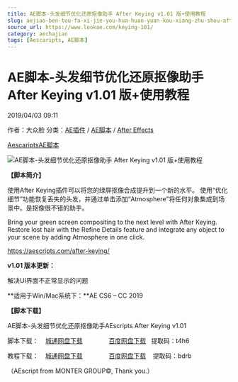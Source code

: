 ```yaml
---
title: AE脚本-头发细节优化还原抠像助手 After Keying v1.01 版+使用教程
slug: aejiao-ben-tou-fa-xi-jie-you-hua-huan-yuan-kou-xiang-zhu-shou-after-keying-v1-01-ban-shi-yong-jiao-cheng
source_url: https://www.lookae.com/keying-101/
category: aechajian
tags: [Aescaripts, AE脚本]
---
```

# AE脚本-头发细节优化还原抠像助手 After Keying v1.01 版+使用教程

2019/04/03 09:11

作者：大众脸
分类：[AE插件](https://www.lookae.com/after-effects/aechajian/) / [AE脚本](https://www.lookae.com/after-effects/aescripts/) / [After Effects](https://www.lookae.com/after-effects/)

[Aescaripts](https://www.lookae.com/tag/aescaripts/)[AE脚本](https://www.lookae.com/tag/ae%e8%84%9a%e6%9c%ac/)

![AE脚本-头发细节优化还原抠像助手 After Keying v1.01 版+使用教程](https://www.lookae.com/wp-content/uploads/2019/01/After-Keying.jpg "AE脚本-头发细节优化还原抠像助手 After Keying v1.01 版+使用教程-LookAE.com")

**【脚本简介】**

使用After Keying插件可以将您的绿屏抠像合成提升到一个新的水平。 使用“优化细节”功能恢复丢失的头发，并通过单击添加“Atmosphere”将任何对象集成到场景中。是抠像很不错的助手。

Bring your green screen compositing to the next level with After Keying. Restore lost hair with the Refine Details feature and integrate any object to your scene by adding Atmosphere in one click.

https://aescripts.com/after-keying/

**v1.01 版本更新：**

解决UI界面不正常显示的问题

**适用于Win/Mac系统下：**AE CS6 – CC 2019

**【脚本下载】**

AE脚本-头发细节优化还原抠像助手AEscripts After Keying v1.01

脚本下载：    [城通网盘下载](https://lookae.ctfile.com/fs/680462-358304052)               [百度网盘下载](https://pan.baidu.com/s/1HsXBYRV5RSalWpllyNIVIg)   提取码：t4h6

教程下载：    [城通网盘下载](https://lookae.ctfile.com/fs/680462-358304157)               [百度网盘下载](https://pan.baidu.com/s/184x4Z4d0BETSPS11eAsOIA)    提取码：bdrb

（AEscript from MONTER GROUP©, Thank you.）
